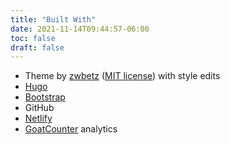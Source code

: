 ```yaml
---
title: "Built With"
date: 2021-11-14T09:44:57-06:00
toc: false
draft: false
---
```



- Theme by [zwbetz](https://github.com/zwbetz-gh/zwbetz) (<a href="https://github.com/zwbetz-gh/zwbetz/blob/master/LICENSE" target="blank">MIT license</a>) with style edits
- [Hugo](https://gohugo.io/)
- [Bootstrap](https://getbootstrap.com/)
- GitHub
- [Netlify](https://www.netlify.com/)
- [GoatCounter](https://www.goatcounter.com/) analytics
